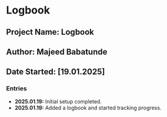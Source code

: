 # Logbook
## Project Name: Logbook
## Author: Majeed Babatunde
## Date Started: [19.01.2025]

### Entries
- **2025.01.19:** Initial setup completed.
- **2025.01.19:** Added a logbook and started tracking progress.
